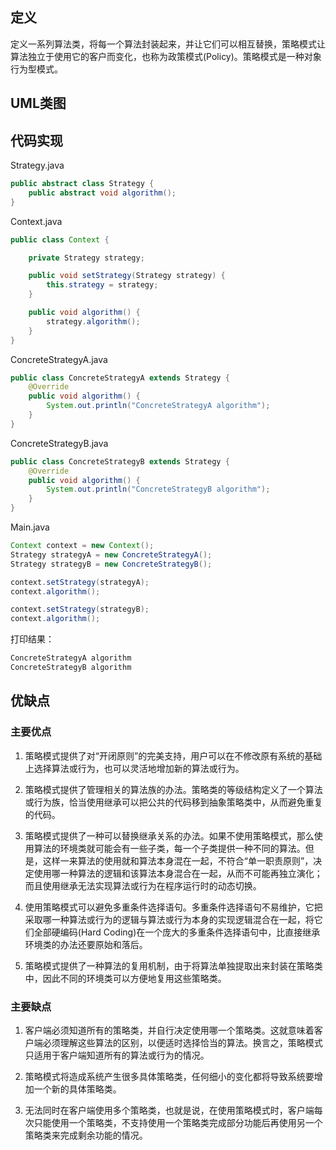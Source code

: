 ## 定义

定义一系列算法类，将每一个算法封装起来，并让它们可以相互替换，策略模式让算法独立于使用它的客户而变化，也称为政策模式(Policy)。策略模式是一种对象行为型模式。


## UML类图

## 代码实现

Strategy.java
``` java
public abstract class Strategy {
    public abstract void algorithm();
}
```

Context.java
``` java
public class Context {

    private Strategy strategy;

    public void setStrategy(Strategy strategy) {
        this.strategy = strategy;
    }

    public void algorithm() {
        strategy.algorithm();
    }
}
```

ConcreteStrategyA.java
``` java
public class ConcreteStrategyA extends Strategy {
    @Override
    public void algorithm() {
        System.out.println("ConcreteStrategyA algorithm");
    }
}

```

ConcreteStrategyB.java
``` java
public class ConcreteStrategyB extends Strategy {
    @Override
    public void algorithm() {
        System.out.println("ConcreteStrategyB algorithm");
    }
}
```

Main.java
``` java
Context context = new Context();
Strategy strategyA = new ConcreteStrategyA();
Strategy strategyB = new ConcreteStrategyB();

context.setStrategy(strategyA);
context.algorithm();

context.setStrategy(strategyB);
context.algorithm();
```

打印结果：
``` java
ConcreteStrategyA algorithm
ConcreteStrategyB algorithm
```

## 优缺点

### 主要优点

1. 策略模式提供了对“开闭原则”的完美支持，用户可以在不修改原有系统的基础上选择算法或行为，也可以灵活地增加新的算法或行为。

2. 策略模式提供了管理相关的算法族的办法。策略类的等级结构定义了一个算法或行为族，恰当使用继承可以把公共的代码移到抽象策略类中，从而避免重复的代码。

3. 策略模式提供了一种可以替换继承关系的办法。如果不使用策略模式，那么使用算法的环境类就可能会有一些子类，每一个子类提供一种不同的算法。但是，这样一来算法的使用就和算法本身混在一起，不符合“单一职责原则”，决定使用哪一种算法的逻辑和该算法本身混合在一起，从而不可能再独立演化；而且使用继承无法实现算法或行为在程序运行时的动态切换。

4. 使用策略模式可以避免多重条件选择语句。多重条件选择语句不易维护，它把采取哪一种算法或行为的逻辑与算法或行为本身的实现逻辑混合在一起，将它们全部硬编码(Hard Coding)在一个庞大的多重条件选择语句中，比直接继承环境类的办法还要原始和落后。

5. 策略模式提供了一种算法的复用机制，由于将算法单独提取出来封装在策略类中，因此不同的环境类可以方便地复用这些策略类。

### 主要缺点

1. 客户端必须知道所有的策略类，并自行决定使用哪一个策略类。这就意味着客户端必须理解这些算法的区别，以便适时选择恰当的算法。换言之，策略模式只适用于客户端知道所有的算法或行为的情况。

2. 策略模式将造成系统产生很多具体策略类，任何细小的变化都将导致系统要增加一个新的具体策略类。

3. 无法同时在客户端使用多个策略类，也就是说，在使用策略模式时，客户端每次只能使用一个策略类，不支持使用一个策略类完成部分功能后再使用另一个策略类来完成剩余功能的情况。